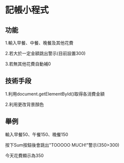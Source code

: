 # 記帳小程式

## 功能

1.輸入早餐、中餐、晚餐及其他花費

2.若大於一定金額跳出警示(目前設置300)

3.若無其他花費自動補0

## 技術手段

1.利用document.getElementById()取得各消費金額

2.利用<link rel="stylesheet" type="text/css" href="acc.css">更改背景顏色

## 舉例

輸入早餐50、午餐150、晚餐150

按下Sum按鈕後會跳出"TOOOOO MUCH!"警示(350>300)

今天花費顯示為350

